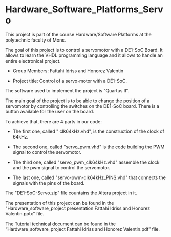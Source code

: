 # Hardware_Software_Platforms_Servo

This project is part of the course Hardware/Software Platforms at the polytechnic faculty of Mons. 

The goal of this project is to control a servomotor with a DE1-SoC Board. It allows to learn the VHDL programming language and it allows to handle an entire electronical project.

 - Group Members: Fattahi Idriss and Honorez Valentin
 
 - Project title: Control of a servo-motor with a DE1-SoC.
 
The software used to implement the project is "Quartus II".

The main goal of the project is to be able to change the position of a servomotor by controlling the switches on the DE1-SoC board. There is a button available for the user on the board.

To achieve that, there are 4 parts in our code:

- The first one, called " clk64kHz.vhd", is the construction of the clock of 64kHz. 

- The second one, called "servo_pwm.vhd" is the code building the PWM signal to control the servomotor. 

- The third one, called "servo_pwm_clk64kHz.vhd" assemble the clock and the pwm signal to control the servomotor. 

- The last one, called  "servo-pwm-clk64kHz_PINS.vhd" that connects the signals with the pins of the board.

The "DE1-SoC-Servo.zip" file countains the Altera project in it. 

The presentation of this project can be found in the "Hardware_software_project presentation Fattahi Idriss and Honorez Valentin.pptx" file.

The Tutorial technical document can be found in the  “Hardware_software_project Fattahi Idriss and Honorez Valentin.pdf” file.
